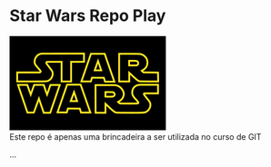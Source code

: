# Star Wars Repo Play
![Logo](./275px-Star_Wars_Logo.svg.png)<br />
Este repo é apenas uma brincadeira a ser utilizada no curso de GIT

...